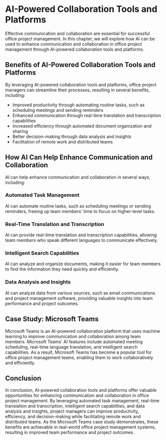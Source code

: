 AI-Powered Collaboration Tools and Platforms
==========================================================================================================

Effective communication and collaboration are essential for successful office project management. In this chapter, we will explore how AI can be used to enhance communication and collaboration in office project management through AI-powered collaboration tools and platforms.

Benefits of AI-Powered Collaboration Tools and Platforms
--------------------------------------------------------

By leveraging AI-powered collaboration tools and platforms, office project managers can streamline their processes, resulting in several benefits, including:

* Improved productivity through automating routine tasks, such as scheduling meetings and sending reminders
* Enhanced communication through real-time translation and transcription capabilities
* Increased efficiency through automated document organization and sharing
* Better decision-making through data analysis and insights
* Facilitation of remote work and distributed teams

How AI Can Help Enhance Communication and Collaboration
-------------------------------------------------------

AI can help enhance communication and collaboration in several ways, including:

### Automated Task Management

AI can automate routine tasks, such as scheduling meetings or sending reminders, freeing up team members' time to focus on higher-level tasks.

### Real-Time Translation and Transcription

AI can provide real-time translation and transcription capabilities, allowing team members who speak different languages to communicate effectively.

### Intelligent Search Capabilities

AI can analyze and organize documents, making it easier for team members to find the information they need quickly and efficiently.

### Data Analysis and Insights

AI can analyze data from various sources, such as email communications and project management software, providing valuable insights into team performance and project outcomes.

Case Study: Microsoft Teams
---------------------------

Microsoft Teams is an AI-powered collaboration platform that uses machine learning to improve communication and collaboration among team members. Microsoft Teams' AI features include automated meeting scheduling, real-time language translation, and intelligent search capabilities. As a result, Microsoft Teams has become a popular tool for office project management teams, enabling them to work collaboratively and efficiently.

Conclusion
----------

In conclusion, AI-powered collaboration tools and platforms offer valuable opportunities for enhancing communication and collaboration in office project management. By leveraging automated task management, real-time translation and transcription, intelligent search capabilities, and data analysis and insights, project managers can improve productivity, efficiency, and decision-making while facilitating remote work and distributed teams. As the Microsoft Teams case study demonstrates, these benefits are achievable in real-world office project management systems, resulting in improved team performance and project outcomes.
